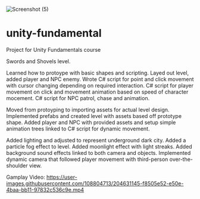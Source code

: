 ![Screenshot (5)](https://user-images.githubusercontent.com/108804713/204630076-861fcda5-cc2e-4e61-9d34-4639c2899230.png)


# unity-fundamental
 Project for Unity Fundamentals course
 
 Swords and Shovels level.
 
Learned how to protoype with basic shapes and scripting.  Layed out level, added player and NPC enemy.  Wrote C# script for point and click movement with cursor changing depending on required interaction.  C# script for player movement on click and movement animation based on speed of character mocement.  C# script for NPC patrol, chase and animation.  

Moved from protoyping to importing assets for actual level design.  Implemented prefabs and created level with assets based off prototype shape.  Added player and NPC with provided assets and setup simple animation trees linked to C# script for dynamic movement.  

Added lighting and adjusted to represent underground dark city.  Added a particle fog effect to level.  Added moonlight effect with light streaks.  Added background sound effects linked to both camera and objects.  Implemented dynamic camera that followed player movement with third-person over-the-shoulder view.

Gamplay Video:
https://user-images.githubusercontent.com/108804713/204631145-f8505e52-e50e-4baa-bb11-97832c536c9e.mp4



